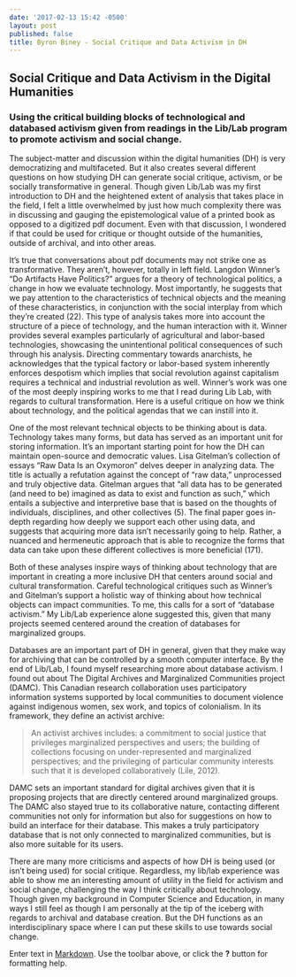 ```yaml
---
date: '2017-02-13 15:42 -0500'
layout: post
published: false
title: Byron Biney - Social Critique and Data Activism in DH
---
```

## Social Critique and Data Activism in the Digital Humanities

### Using the critical building blocks of technological and databased activism given from readings in the Lib/Lab program to promote activism and social change.

The subject-matter and discussion within the digital humanities (DH) is very democratizing and multifaceted. But it also creates several different questions on how studying DH can generate social critique, activism, or be socially transformative in general. Though given Lib/Lab was my first introduction to DH and the heightened extent of analysis that takes place in the field, I felt a little overwhelmed by just how much complexity there was in discussing and gauging the epistemological value of a printed book as opposed to a digitized pdf document. Even with that discussion, I wondered if that could be used for critique or thought outside of the humanities, outside of archival, and into other areas.

It’s true that conversations about pdf documents may not strike one as transformative. They aren’t, however, totally in left field. Langdon Winner’s “Do Artifacts Have Politics?” argues for a theory of technological politics, a change in how we evaluate technology. Most importantly, he suggests that we pay attention to the characteristics of technical objects and the meaning of these characteristics, in conjunction with the social interplay from which they’re created (22). This type of analysis takes more into account the structure of a piece of technology, and the human interaction with it. Winner provides several examples particularly of agricultural and labor-based technologies, showcasing the unintentional political consequences of such through his analysis. Directing commentary towards anarchists, he acknowledges that the typical factory or labor-based system inherently enforces despotism which implies that social revolution against capitalism requires a technical and industrial revolution as well. Winner’s work was one of the most deeply inspiring works to me that I read during Lib Lab, with regards to cultural transformation. Here is a useful critique on how we think about technology, and the political agendas that we can instill into it.

One of the most relevant technical objects to be thinking about is data. Technology takes many forms, but data has served as an important unit for storing information. It’s an important starting point for how the DH can maintain open-source and democratic values. Lisa Gitelman’s collection of essays “Raw Data Is an Oxymoron” delves deeper in analyzing data. The title is actually a refutation against the concept of “raw data,” unprocessed and truly objective data. Gitelman argues that “all data has to be generated (and need to be) imagined as data to exist and function as such,” which entails a subjective and interpretive base that is based on the thoughts of individuals, disciplines, and other collectives (5). The final paper goes in-depth regarding how deeply we support each other using data, and suggests that acquiring more data isn’t necessarily going to help. Rather, a nuanced and hermeneutic approach that is able to recognize the forms that data can take upon these different collectives is more beneficial (171).

Both of these analyses inspire ways of thinking about technology that are important  in creating a more inclusive DH that centers around social and cultural transformation. Careful technological critiques such as Winner’s and Gitelman’s support a holistic way of thinking about how technical objects can impact communities. To me, this calls for a sort of “database activism.” My Lib/Lab experience alone suggested this, given that many projects seemed centered around the creation of databases for marginalized groups.

Databases are an important part of DH in general, given that they make way for archiving that can be controlled by a smooth computer interface. By the end of Lib/Lab, I found myself researching more about database activism. I found out about The Digital Archives and Marginalized Communities project (DAMC). This Canadian research collaboration uses participatory information systems supported by local communities to document violence against indigenous women, sex work, and topics of colonialism. In its framework, they define an activist archive:

> An activist archives includes: a commitment to social justice that privileges marginalized perspectives and users; the building of collections focusing on under-represented and marginalized perspectives; and the privileging of particular community interests such that it is developed collaboratively (Lile, 2012).

DAMC sets an important standard for digital archives given that it is proposing projects that are directly centered around marginalized groups. The DAMC also stayed true to its collaborative nature, contacting different communities not only for information but also for suggestions on how to build an interface for their database. This makes a truly participatory database that is not only connected to marginalized communities, but is also more suitable for its users.

There are many more criticisms and aspects of how DH is being used (or isn’t being used) for social critique. Regardless, my lib/lab experience was able to show me an interesting amount of utility in the field for activism and social change, challenging the way I think critically about technology. Though given my background in Computer Science and Education, in many ways I still feel as though I am personally at the tip of the iceberg with regards to archival and database creation. But the DH functions as an interdisciplinary space where I can put these skills to use towards social change.





Enter text in [Markdown](http://daringfireball.net/projects/markdown/). Use the toolbar above, or click the **?** button for formatting help.
